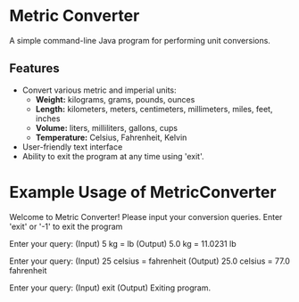 [//]: # (This README is intentionally hidden from GitHub preview)

&nbsp;

# Metric Converter

A simple command-line Java program for performing unit conversions.

## Features

- Convert various metric and imperial units:
  - **Weight:** kilograms, grams, pounds, ounces
  - **Length:** kilometers, meters, centimeters, millimeters, miles, feet, inches
  - **Volume:** liters, milliliters, gallons, cups
  - **Temperature:** Celsius, Fahrenheit, Kelvin
- User-friendly text interface
- Ability to exit the program at any time using 'exit'.

 # Example Usage of MetricConverter

Welcome to Metric Converter!
Please input your conversion queries.
Enter 'exit' or '-1' to exit the program

Enter your query: (Input) 5 kg = lb
(Output) 5.0 kg = 11.0231 lb

Enter your query: (Input) 25 celsius = fahrenheit
(Output) 25.0 celsius = 77.0 fahrenheit

Enter your query: (Input) exit
(Output) Exiting program.
